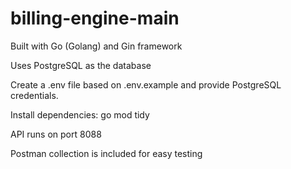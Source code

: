 # billing-engine-main

Built with Go (Golang) and Gin framework

Uses PostgreSQL as the database

Create a .env file based on .env.example and provide PostgreSQL credentials.

Install dependencies: go mod tidy

API runs on port 8088

Postman collection is included for easy testing
